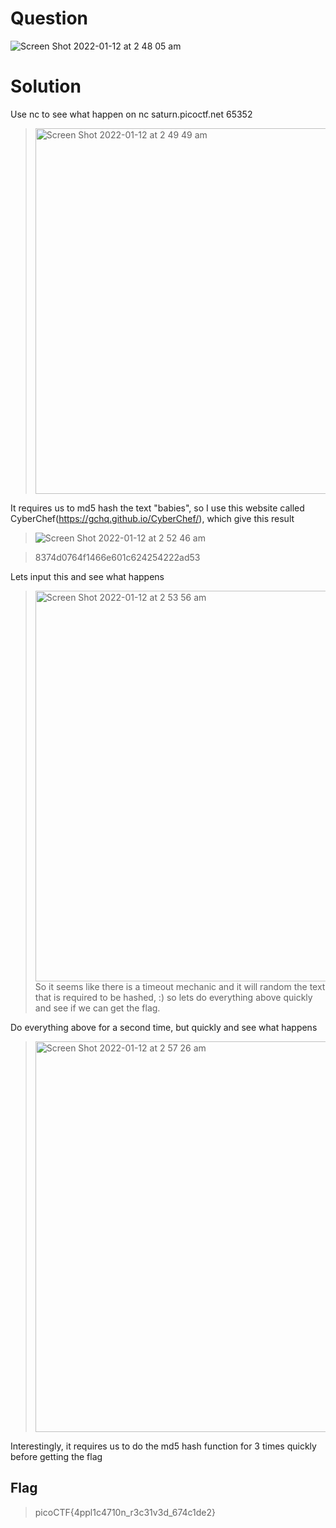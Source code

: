# Question
![Screen Shot 2022-01-12 at 2 48 05 am](https://user-images.githubusercontent.com/65474495/148975056-afc0ff1b-0d0b-4ebd-9f68-012bf6ddd739.png)

# Solution
Use nc to see what happen on nc saturn.picoctf.net 65352
> <img width="585" alt="Screen Shot 2022-01-12 at 2 49 49 am" src="https://user-images.githubusercontent.com/65474495/148975426-33aa9de4-b699-40e2-8d91-9516d43a26ea.png">

It requires us to md5 hash the text "babies", so I use this website called CyberChef(https://gchq.github.io/CyberChef/), which give this result
> ![Screen Shot 2022-01-12 at 2 52 46 am](https://user-images.githubusercontent.com/65474495/148976014-7eebbc7f-3bdc-4de9-843c-7f7dc5ef1160.png)

> 8374d0764f1466e601c624254222ad53

Lets input this and see what happens
> <img width="625" alt="Screen Shot 2022-01-12 at 2 53 56 am" src="https://user-images.githubusercontent.com/65474495/148976188-054f7476-866e-4e64-b6ff-e45a6fbeb58f.png">
> So it seems like there is a timeout mechanic and it will random the text that is required to be hashed, :) so lets do everything above quickly and see if we can get the flag.

Do everything above for a second time, but quickly and see what happens
> <img width="625" alt="Screen Shot 2022-01-12 at 2 57 26 am" src="https://user-images.githubusercontent.com/65474495/148976769-31cdf24b-fe4f-4d97-b0fb-d1fbb058a9fa.png">

Interestingly, it requires us to do the md5 hash function for 3 times quickly before getting the flag

## Flag
> picoCTF{4ppl1c4710n_r3c31v3d_674c1de2}

